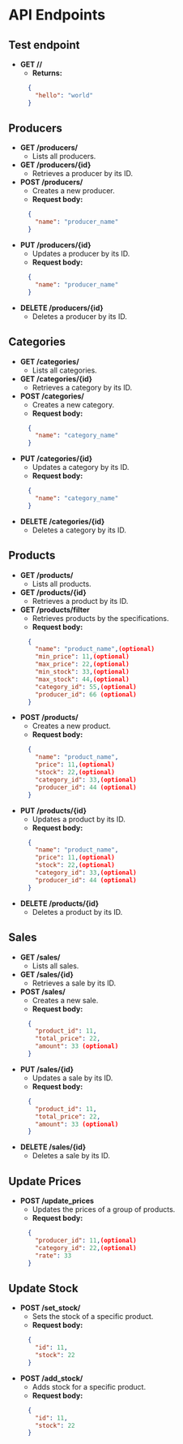 # API Endpoints

## Test endpoint
- **GET //**
  - **Returns:**
  ```json
    {
      "hello": "world"
    }
    ```

## Producers

- **GET /producers/**
  - Lists all producers.
- **GET /producers/{id}**
  - Retrieves a producer by its ID.
- **POST /producers/**
  - Creates a new producer.
  - **Request body:**
  ```json
    {
      "name": "producer_name"
    }
    ```
- **PUT /producers/{id}**
  - Updates a producer by its ID.
  - **Request body:**
  ```json
    {
      "name": "producer_name"
    }
    ```
- **DELETE /producers/{id}**
  - Deletes a producer by its ID.

## Categories

- **GET /categories/**
  - Lists all categories.
- **GET /categories/{id}**
  - Retrieves a category by its ID.
- **POST /categories/**
  - Creates a new category.
  - **Request body:**
  ```json
    {
      "name": "category_name"
    }
    ```
- **PUT /categories/{id}**
  - Updates a category by its ID.
  - **Request body:**
  ```json
    {
      "name": "category_name"
    }
    ```
- **DELETE /categories/{id}**
  - Deletes a category by its ID.

## Products

- **GET /products/**
  - Lists all products.
- **GET /products/{id}**
  - Retrieves a product by its ID.
- **GET /products/filter**
  - Retrieves products by the specifications.
  - **Request body:**
  ```json
    {
      "name": "product_name",(optional)
      "min_price": 11,(optional)
      "max_price": 22,(optional)
      "min_stock": 33,(optional)
      "max_stock": 44,(optional)
      "category_id": 55,(optional)
      "producer_id": 66 (optional)
    }
    ```
- **POST /products/**
  - Creates a new product.
  - **Request body:**
  ```json
    {
      "name": "product_name",
      "price": 11,(optional)
      "stock": 22,(optional)
      "category_id": 33,(optional)
      "producer_id": 44 (optional)
    }
    ```
- **PUT /products/{id}**
  - Updates a product by its ID.
  - **Request body:**
  ```json
    {
      "name": "product_name",
      "price": 11,(optional)
      "stock": 22,(optional)
      "category_id": 33,(optional)
      "producer_id": 44 (optional)
    }
    ```
- **DELETE /products/{id}**
  - Deletes a product by its ID.

## Sales

- **GET /sales/**
  - Lists all sales.
- **GET /sales/{id}**
  - Retrieves a sale by its ID.
- **POST /sales/**
  - Creates a new sale.
  - **Request body:**
  ```json
    {
      "product_id": 11,
      "total_price": 22,
      "amount": 33 (optional)
    }
    ```
- **PUT /sales/{id}**
  - Updates a sale by its ID.
  - **Request body:**
  ```json
    {
      "product_id": 11,
      "total_price": 22,
      "amount": 33 (optional)
    }
    ```
- **DELETE /sales/{id}**
  - Deletes a sale by its ID.

## Update Prices

- **POST /update_prices**
  - Updates the prices of a group of products.
  - **Request body:**
  ```json
    {
      "producer_id": 11,(optional)
      "category_id": 22,(optional)
      "rate": 33
    }
    ```

## Update Stock

- **POST /set_stock/**
  - Sets the stock of a specific product.
  - **Request body:**
  ```json
    {
      "id": 11,
      "stock": 22
    }
    ```
- **POST /add_stock/**
  - Adds stock for a specific product.
  - **Request body:**
  ```json
    {
      "id": 11,
      "stock": 22
    }
    ```
